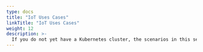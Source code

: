 ```yaml
---
type: docs
title: "IoT Uses Cases"
linkTitle: "IoT Uses Cases"
weight: 12
description: >-
  If you do not yet have a Kubernetes cluster, the scenarios in this section will guide you on using AKS as an Azure Arc-enabled Kubernetes cluster and simulate Azure IoT Edge environment in an automated fashion.
---
```

